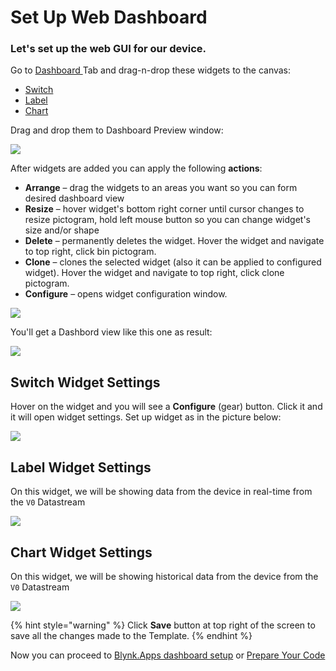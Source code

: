 # Set Up Web Dashboard

### Let's set up the web GUI for our device.

Go to [Dashboard ](../../blynk.console/devices/device-profile/dashboard.md)Tab and drag-n-drop these widgets to the canvas:

* [Switch](../../blynk.console/products/dashboard/switch.md)
* [Label](../../blynk.console/products/dashboard/label.md)
* [Chart](../../blynk.console/products/dashboard/chart.md)

Drag and drop them to Dashboard Preview window:

![](https://gblobscdn.gitbook.com/assets%2F-MBFTVMf7L6S67HOuqVC%2F-MVMYDq0TRdqW29XdjDl%2F-MVN7FVW7Np3NfDOn3a3%2Fadd_widgets.gif?alt=media&token=b1f61faa-acc1-46a8-ad65-5dff6b4039bc)

After widgets are added you can apply the following **actions**:

* **Arrange** – drag the widgets to an areas you want so you can form desired dashboard view
* **Resize** – hover widget's bottom right corner until cursor changes to resize pictogram, hold left mouse button so you can change widget's size and/or shape
* **Delete** – permanently deletes the widget. Hover the widget and navigate to top right, click bin pictogram.
* **Clone** – clones the selected widget \(also it can be applied to configured widget\). Hover the widget and navigate to top right, click clone pictogram.
* **Configure** – opens widget configuration window.

![](https://gblobscdn.gitbook.com/assets%2F-MBFTVMf7L6S67HOuqVC%2F-MVMYDq0TRdqW29XdjDl%2F-MVNG7AC55GueGyh3LsB%2Fwidget_ext_actions.gif?alt=media&token=b3652d5e-eff2-4187-97fd-58a588151e3b)

You'll get a Dashbord view like this one as result:

![](https://user-images.githubusercontent.com/72824404/119656472-690cfb00-be33-11eb-9f1e-668f0ebcf060.png)

## Switch Widget Settings

Hover on the widget and you will see a **Configure** \(gear\) button. Click it and it will open widget settings. Set up widget as in the picture below:

![](https://user-images.githubusercontent.com/72824404/119656543-7cb86180-be33-11eb-8e90-0aae4545a06f.png)

## Label Widget Settings

On this widget, we will be showing data from the device in real-time from the `V0` Datastream

![](https://user-images.githubusercontent.com/72824404/119656739-b2f5e100-be33-11eb-8816-5a013bb8d17e.png)

## Chart Widget Settings

On this widget, we will be showing historical data from the device from the `V0` Datastream

![](https://user-images.githubusercontent.com/72824404/119656767-bd17df80-be33-11eb-948d-93371e5afefd.png)

{% hint style="warning" %}
Click **Save** button at top right of the screen to save all the changes made to the Template.
{% endhint %}

Now you can proceed to [Blynk.Apps dashboard setup](set-up-mobile-app-dashboard.md) or [Prepare Your Code](prepare-code.md)

